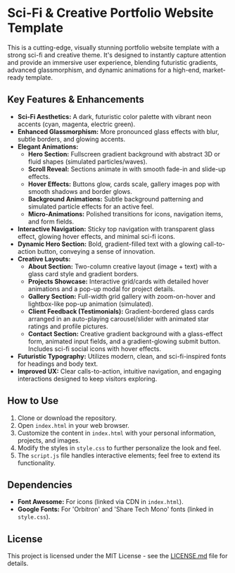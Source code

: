 # Sci-Fi & Creative Portfolio Website Template

This is a cutting-edge, visually stunning portfolio website template with a strong sci-fi and creative theme. It's designed to instantly capture attention and provide an immersive user experience, blending futuristic gradients, advanced glassmorphism, and dynamic animations for a high-end, market-ready template.

## Key Features & Enhancements

*   **Sci-Fi Aesthetics:** A dark, futuristic color palette with vibrant neon accents (cyan, magenta, electric green).
*   **Enhanced Glassmorphism:** More pronounced glass effects with blur, subtle borders, and glowing accents.
*   **Elegant Animations:**
    *   **Hero Section:** Fullscreen gradient background with abstract 3D or fluid shapes (simulated particles/waves).
    *   **Scroll Reveal:** Sections animate in with smooth fade-in and slide-up effects.
    *   **Hover Effects:** Buttons glow, cards scale, gallery images pop with smooth shadows and border glows.
    *   **Background Animations:** Subtle background patterning and simulated particle effects for an active feel.
    *   **Micro-Animations:** Polished transitions for icons, navigation items, and form fields.
*   **Interactive Navigation:** Sticky top navigation with transparent glass effect, glowing hover effects, and minimal sci-fi icons.
*   **Dynamic Hero Section:** Bold, gradient-filled text with a glowing call-to-action button, conveying a sense of innovation.
*   **Creative Layouts:**
    *   **About Section:** Two-column creative layout (image + text) with a glass card style and gradient borders.
    *   **Projects Showcase:** Interactive grid/cards with detailed hover animations and a pop-up modal for project details.
    *   **Gallery Section:** Full-width grid gallery with zoom-on-hover and lightbox-like pop-up animation (simulated).
    *   **Client Feedback (Testimonials):** Gradient-bordered glass cards arranged in an auto-playing carousel/slider with animated star ratings and profile pictures.
    *   **Contact Section:** Creative gradient background with a glass-effect form, animated input fields, and a gradient-glowing submit button. Includes sci-fi social icons with hover effects.
*   **Futuristic Typography:** Utilizes modern, clean, and sci-fi-inspired fonts for headings and body text.
*   **Improved UX:** Clear calls-to-action, intuitive navigation, and engaging interactions designed to keep visitors exploring.

## How to Use

1.  Clone or download the repository.
2.  Open `index.html` in your web browser.
3.  Customize the content in `index.html` with your personal information, projects, and images.
4.  Modify the styles in `style.css` to further personalize the look and feel.
5.  The `script.js` file handles interactive elements; feel free to extend its functionality.

## Dependencies

*   **Font Awesome:** For icons (linked via CDN in `index.html`).
*   **Google Fonts:** For 'Orbitron' and 'Share Tech Mono' fonts (linked in `style.css`).

## License

This project is licensed under the MIT License - see the [LICENSE.md](LICENSE.md) file for details.
